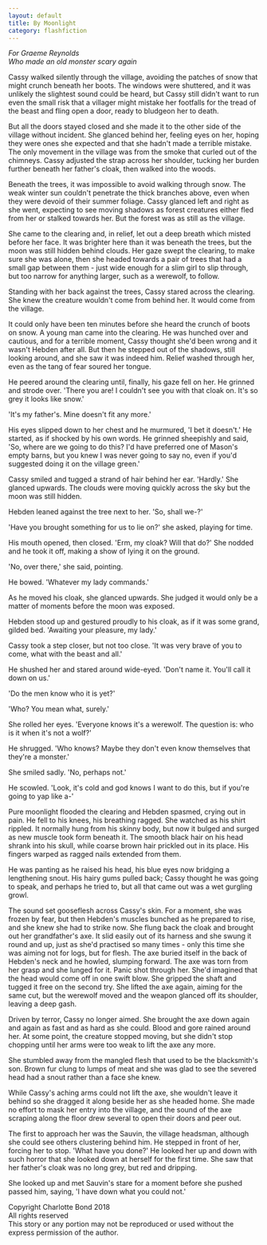 ```yaml
---
layout: default
title: By Moonlight
category: flashfiction
---
```


*For Graeme Reynolds  
Who made an old monster scary again*

Cassy walked silently through the village, avoiding the patches of snow that might crunch beneath her boots. The windows were shuttered, and it was unlikely the slightest sound could be heard, but Cassy still didn't want to run even the small risk that a villager might mistake her footfalls for the tread of the beast and fling open a door, ready to bludgeon her to death.

But all the doors stayed closed and she made it to the other side of the village without incident. She glanced behind her, feeling eyes on her, hoping they were ones she expected and that she hadn't made a terrible mistake. The only movement in the village was from the smoke that curled out of the chimneys. Cassy adjusted the strap across her shoulder, tucking her burden further beneath her father's cloak, then walked into the woods.

Beneath the trees, it was impossible to avoid walking through snow. The weak winter sun couldn't penetrate the thick branches above, even when they were devoid of their summer foliage. Cassy glanced left and right as she went, expecting to see moving shadows as forest creatures either fled from her or stalked towards her. But the forest was as still as the village. 

She came to the clearing and, in relief, let out a deep breath which misted before her face. It was brighter here than it was beneath the trees, but the moon was still hidden behind clouds. Her gaze swept the clearing, to make sure she was alone, then she headed towards a pair of trees that had a small gap between them - just wide enough for a slim girl to slip through, but too narrow for anything larger, such as a werewolf, to follow. 

Standing with her back against the trees, Cassy stared across the clearing. She knew the creature wouldn't come from behind her. It would come from the village.

It could only have been ten minutes before she heard the crunch of boots on snow. A young man came into the clearing. He was hunched over and cautious, and for a terrible moment, Cassy thought she'd been wrong and it wasn't Hebden after all. But then he stepped out of the shadows, still looking around, and she saw it was indeed him. Relief washed through her, even as the tang of fear soured her tongue.

He peered around the clearing until, finally, his gaze fell on her. He grinned and strode over. 'There you are! I couldn't see you with that cloak on. It's so grey it looks like snow.'

'It's my father's. Mine doesn't fit any more.'

His eyes slipped down to her chest and he murmured, 'I bet it doesn't.' He started, as if shocked by his own words. He grinned sheepishly and said, 'So, where are we going to do this? I'd have preferred one of Mason's empty barns, but you knew I was never going to say no, even if you'd suggested doing it on the village green.'

Cassy smiled and tugged a strand of hair behind her ear. 'Hardly.' She glanced upwards. The clouds were moving quickly across the sky but the moon was still hidden. 

Hebden leaned against the tree next to her. 'So, shall we-?'

'Have you brought something for us to lie on?' she asked, playing for time.

His mouth opened, then closed. 'Erm, my cloak? Will that do?' She nodded and he took it off, making a show of lying it on the ground. 

'No, over there,' she said, pointing. 

He bowed. 'Whatever my lady commands.' 

As he moved his cloak, she glanced upwards. She judged it would only be a matter of moments before the moon was exposed. 

Hebden stood up and gestured proudly to his cloak, as if it was some grand, gilded bed. 'Awaiting your pleasure, my lady.'

Cassy took a step closer, but not too close. 'It was very brave of you to come, what with the beast and all.'

He shushed her and stared around wide-eyed. 'Don't name it. You'll call it down on us.' 

'Do the men know who it is yet?'

'Who? You mean what, surely.'

She rolled her eyes. 'Everyone knows it's a werewolf. The question is: who is it when it's not a wolf?'

He shrugged. 'Who knows? Maybe they don't even know themselves that they're a monster.'

She smiled sadly. 'No, perhaps not.'

He scowled. 'Look, it's cold and god knows I want to do this, but if you're going to yap like a-'

Pure moonlight flooded the clearing and Hebden spasmed, crying out in pain. He fell to his knees, his breathing ragged. She watched as his shirt rippled. It normally hung from his skinny body, but now it bulged and surged as new muscle took form beneath it. The smooth black hair on his head shrank into his skull, while coarse brown hair prickled out in its place. His fingers warped as ragged nails extended from them.

He was panting as he raised his head, his blue eyes now bridging a lengthening snout. His hairy gums pulled back; Cassy thought he was going to speak, and perhaps he tried to, but all that came out was a wet gurgling growl.

The sound set gooseflesh across Cassy's skin. For a moment, she was frozen by fear, but then Hebden's muscles bunched as he prepared to rise, and she knew she had to strike now. She flung back the cloak and brought out her grandfather's axe. It slid easily out of its harness and she swung it round and up, just as she'd practised so many times - only this time she was aiming not for logs, but for flesh. The axe buried itself in the back of Hebden's neck and he howled, slumping forward. The axe was torn from her grasp and she lunged for it. Panic shot through her. She'd imagined that the head would come off in one swift blow. She gripped the shaft and tugged it free on the second try. She lifted the axe again, aiming for the same cut, but the werewolf moved and the weapon glanced off its shoulder, leaving a deep gash.

Driven by terror, Cassy no longer aimed. She brought the axe down again and again as fast and as hard as she could. Blood and gore rained around her. At some point, the creature stopped moving, but she didn't stop chopping until her arms were too weak to lift the axe any more. 

She stumbled away from the mangled flesh that used to be the blacksmith's son. Brown fur clung to lumps of meat and she was glad to see the severed head had a snout rather than a face she knew.

While Cassy's aching arms could not lift the axe, she wouldn't leave it behind so she dragged it along beside her as she headed home. She made no effort to mask her entry into the village, and the sound of the axe scraping along the floor drew several to open their doors and peer out. 

The first to approach her was the Sauvin, the village headsman, although she could see others clustering behind him. He stepped in front of her, forcing her to stop. 'What have you done?' He looked her up and down with such horror that she looked down at herself for the first time. She saw that her father's cloak was no long grey, but red and dripping.

She looked up and met Sauvin's stare for a moment before she pushed passed him, saying, 'I have down what you could not.' 

<div class="text-right">
Copyright Charlotte Bond 2018<br>
All rights reserved<br>
This story or any portion may not be reproduced or used without the express permission of the author.
</div>